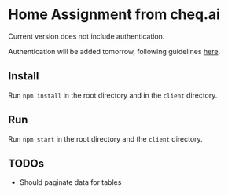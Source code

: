 # Home Assignment from cheq.ai

Current version does not include authentication.

Authentication will be added tomorrow, following guidelines [here](https://www.codementor.io/mayowa.a/how-to-build-a-simple-session-based-authentication-system-with-nodejs-from-scratch-6vn67mcy3).

## Install

Run `npm install` in the root directory and in the `client` directory.

## Run

Run `npm start` in the root directory and the `client` directory.


## TODOs
 - Should paginate data for tables